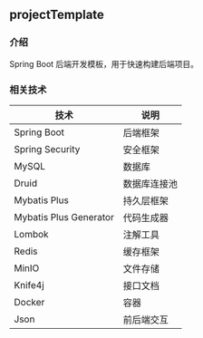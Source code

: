 ## projectTemplate

### 介绍
Spring Boot 后端开发模板，用于快速构建后端项目。

### 相关技术
技术 | 说明
--- | ---
Spring Boot | 后端框架
Spring Security | 安全框架
MySQL |数据库
Druid | 数据库连接池
Mybatis Plus | 持久层框架
Mybatis Plus Generator | 代码生成器
Lombok | 注解工具
Redis | 缓存框架
MinIO | 文件存储
Knife4j | 接口文档
Docker | 容器
Json | 前后端交互
